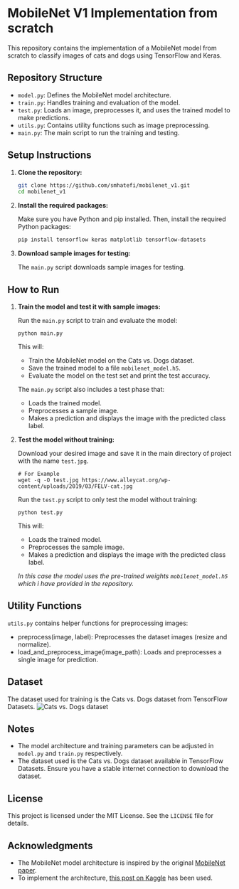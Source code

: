 # MobileNet V1 Implementation from scratch

This repository contains the implementation of a MobileNet model from scratch to classify images of cats and dogs using TensorFlow and Keras.

## Repository Structure

- `model.py`: Defines the MobileNet model architecture.
- `train.py`: Handles training and evaluation of the model.
- `test.py`: Loads an image, preprocesses it, and uses the trained model to make predictions.
- `utils.py`: Contains utility functions such as image preprocessing.
- `main.py`: The main script to run the training and testing.

## Setup Instructions

1. **Clone the repository:**
   ```bash
   git clone https://github.com/smhatefi/mobilenet_v1.git
   cd mobilenet_v1

2. **Install the required packages:**
   
   Make sure you have Python and pip installed. Then, install the required Python packages:
   ```bash
   pip install tensorflow keras matplotlib tensorflow-datasets

3. **Download sample images for testing:**

   The `main.py` script downloads sample images for testing.

## How to Run

1. **Train the model and test it with sample images:**

   Run the `main.py` script to train and evaluate the model:
   ```
   python main.py
   ```

   This will:
   
   - Train the MobileNet model on the Cats vs. Dogs dataset.
   - Save the trained model to a file `mobilenet_model.h5`.
   - Evaluate the model on the test set and print the test accuracy.
  
   The `main.py` script also includes a test phase that:

   - Loads the trained model.
   - Preprocesses a sample image.
   - Makes a prediction and displays the image with the predicted class label.

2. **Test the model without training:**

   Download your desired image and save it in the main directory of project with the name `test.jpg`.
   ```
   # For Example
   wget -q -O test.jpg https://www.alleycat.org/wp-content/uploads/2019/03/FELV-cat.jpg
   ```

   Run the `test.py` script to only test the model without training:
   ```
   python test.py
   ```
   This will:
   - Loads the trained model.
   - Preprocesses the sample image.
   - Makes a prediction and displays the image with the predicted class label.

   *In this case the model uses the pre-trained weights `mobilenet_model.h5` which i have provided in the repository.*   

## Utility Functions

`utils.py` contains helper functions for preprocessing images:
- preprocess(image, label): Preprocesses the dataset images (resize and normalize).
- load_and_preprocess_image(image_path): Loads and preprocesses a single image for prediction.


## Dataset

The dataset used for training is the Cats vs. Dogs dataset from TensorFlow Datasets.
![Cats vs. Dogs dataset](cats_vs_dogs.png)

## Notes

- The model architecture and training parameters can be adjusted in `model.py` and `train.py` respectively.
- The dataset used is the Cats vs. Dogs dataset available in TensorFlow Datasets. Ensure you have a stable internet connection to download the dataset.

## License

This project is licensed under the MIT License. See the `LICENSE` file for details.

## Acknowledgments

- The MobileNet model architecture is inspired by the original [MobileNet paper](https://arxiv.org/abs/1704.04861).
- To implement the architecture, [this post on Kaggle](https://www.kaggle.com/code/sonukiller99/mobilenet-from-scratch) has been used.
